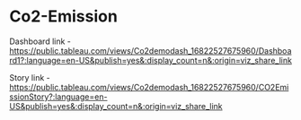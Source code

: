 # Co2-Emission

Dashboard link - https://public.tableau.com/views/Co2demodash_16822527675960/Dashboard1?:language=en-US&publish=yes&:display_count=n&:origin=viz_share_link

Story link - https://public.tableau.com/views/Co2demodash_16822527675960/CO2EmissionStory?:language=en-US&publish=yes&:display_count=n&:origin=viz_share_link
